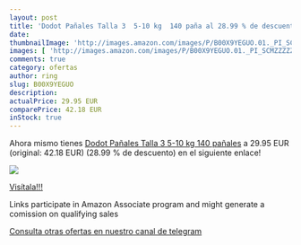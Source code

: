 ```yaml
---
layout: post
title: 'Dodot Pañales Talla 3  5-10 kg  140 paña al 28.99 % de descuento'
date: 
thumbnailImage: 'http://images.amazon.com/images/P/B00X9YEGUO.01._PI_SCMZZZZZZZ_._SL200_.jpg'
images: [ 'http://images.amazon.com/images/P/B00X9YEGUO.01._PI_SCMZZZZZZZ_._SL200_.jpg' ]
comments: true
category: ofertas
author: ring
slug: B00X9YEGUO
description:
actualPrice: 29.95 EUR
comparePrice: 42.18 EUR
inStock: true
---
```


Ahora mismo tienes [Dodot Pañales Talla 3  5-10 kg  140 pañales](https://www.amazon.es/dp/B00X9YEGUO/?tag=tolees-21) a 29.95 EUR (original: 42.18 EUR) (28.99 %  de descuento) en el siguiente enlace!

[![](http://images.amazon.com/images/P/B00X9YEGUO.01._PI_SCMZZZZZZZ_._SL200_.jpg)](https://www.amazon.es/dp/B00X9YEGUO/?tag=tolees-21)

[Visítala!!!](https://www.amazon.es/dp/B00X9YEGUO/?tag=tolees-21)

Links participate in Amazon Associate program and might generate a comission on qualifying sales

[Consulta otras ofertas en nuestro canal de telegram](https://t.me/s/ofertas25)
